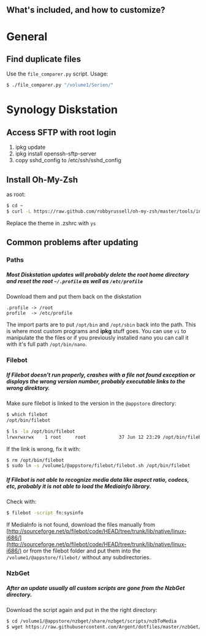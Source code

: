 ## What's included, and how to customize?

# General

## Find duplicate files

Use the `file_comparer.py` script. Usage:

```bash
$ ./file_comparer.py "/volume1/Serien/"
```

# Synology Diskstation

## Access SFTP with root login

  1. ipkg update
  2. ipkg install openssh-sftp-server
  3. copy sshd_config to /etc/ssh/sshd_config

## Install Oh-My-Zsh

as root:

```bash
$ cd ~
$ curl -L https://raw.github.com/robbyrussell/oh-my-zsh/master/tools/install.sh | sh
```

Replace the theme in .zshrc with `ys`

## Common problems after updating

### Paths

##### Most Diskstation updates will probably delete the root home directory and reset the root `~/.profile` as well as `/etc/profile`

Download them and put them back on the diskstation

```
.profile -> /root  
profile  -> /etc/profile
```

The import parts are to put `/opt/bin` and `/opt/sbin` back into the path. This is where most custom programs and **ipkg** stuff goes. You can use `vi` to manipulate the the files or if you previously installed nano you can call it with it's full path `/opt/bin/nano`.

### Filebot

##### If Filebot doesn't run properly, crashes with a file not found exception or displays the wrong version number, probably executable links to the wrong direktory.

Make sure filebot is linked to the version in the `@appstore` directory:

```bash
$ which filebot
/opt/bin/filebot

$ ls -la /opt/bin/filebot
lrwxrwxrwx    1 root     root            37 Jun 12 23:29 /opt/bin/filebot -> /volume1/@appstore/filebot/filebot.sh
```
If the link is wrong, fix it with:

```bash
$ rm /opt/bin/filebot
$ sudo ln -s /volume1/@appstore/filebot/filebot.sh /opt/bin/filebot
```


##### If Filebot is not able to recognize media data like aspect ratio, codecs, etc, probably it is not able to load the Mediainfo library.

Check with:

```bash
$ filebot -script fn:sysinfo
```

If MediaInfo is not found, download the files manually from [http://sourceforge.net/p/filebot/code/HEAD/tree/trunk/lib/native/linux-i686/](http://sourceforge.net/p/filebot/code/HEAD/tree/trunk/lib/native/linux-i686/) or from the filebot folder and put them into the `/volume1/@appstore/filebot/` without any subdirectories.


### NzbGet

##### After an update usually all custom scripts are gone from the NzbGet directory.

Download the script again and put in the the right directory:

```bash
$ cd /volume1/@appstore/nzbget/share/nzbget/scripts/nzbToMedia
$ wget https://raw.githubusercontent.com/Argent/dotfiles/master/nzbGet/nzbToFilebot.sh
```
